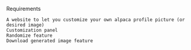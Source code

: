 Requirements

    A website to let you customize your own alpaca profile picture (or desired image)
    Customization panel
    Randomize feature
    Download generated image feature
